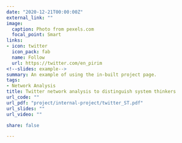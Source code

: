 ```yaml
---
date: "2020-12-21T00:00:00Z"
external_link: ""
image:
  caption: Photo from pexels.com
  focal_point: Smart
links:
- icon: twitter
  icon_pack: fab
  name: Follow
  url: https://twitter.com/en_pirim
<!--slides: example-->
summary: An example of using the in-built project page.
tags:
- Network Analysis
title: Twitter network analysis to distinguish system thinkers
url_code: ""
url_pdf: "project/internal-project/twitter_ST.pdf"
url_slides: ""
url_video: ""

share: false

---
```


